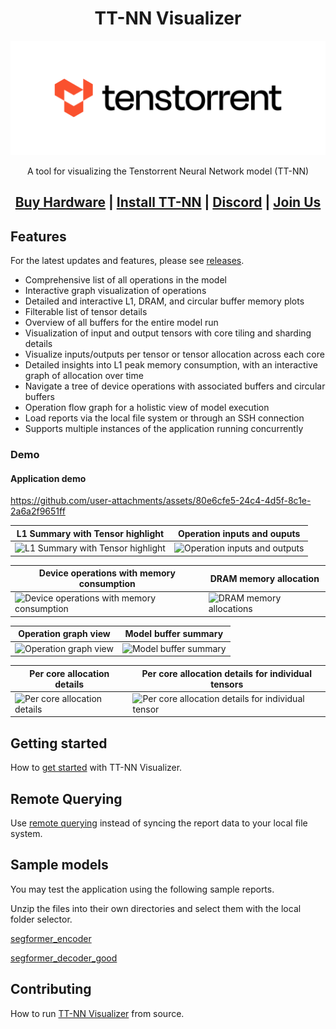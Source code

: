 
<div align="center">

<h1>TT-NN Visualizer</h1>

<div align="center">
<picture>
  <source media="(prefers-color-scheme: dark)" srcset="./src/assets/tt-logo-dark.svg">
  <img alt="" src="./src/assets/tt-logo.svg">
</picture>

A tool for visualizing the Tenstorrent Neural Network model (TT-NN)

</div>

<h2>

[Buy Hardware](https://tenstorrent.com/cards/) | [Install TT-NN](https://github.com/tenstorrent/tt-metal/blob/main/INSTALLING.md) | [Discord](https://discord.gg/tvhGzHQwaj) | [Join Us](https://boards.greenhouse.io/tenstorrent/jobs/4155609007)

</h2>

</div>

## Features

For the latest updates and features, please see [releases](https://github.com/tenstorrent/ttnn-visualizer/releases).

- Comprehensive list of all operations in the model
- Interactive graph visualization of operations
- Detailed and interactive L1, DRAM, and circular buffer memory plots
- Filterable list of tensor details
- Overview of all buffers for the entire model run
- Visualization of input and output tensors with core tiling and sharding details
- Visualize inputs/outputs per tensor or tensor allocation across each core
- Detailed insights into L1 peak memory consumption, with an interactive graph of allocation over time
- Navigate a tree of device operations with associated buffers and circular buffers
- Operation flow graph for a holistic view of model execution
- Load reports via the local file system or through an SSH connection
- Supports multiple instances of the application running concurrently

### Demo

#### Application demo

https://github.com/user-attachments/assets/80e6cfe5-24c4-4d5f-8c1e-2a6a2f9651ff

| L1 Summary with Tensor highlight | Operation inputs and ouputs |
|-----------------------------------------------|------------------------------------------|
| <img width="400" alt="L1 Summary with Tensor highlight" src="https://github.com/user-attachments/assets/ef0ce0d5-ae00-4030-a1a1-91ae0c1db930"> | <img width="400" alt="Operation inputs and outputs" src="https://github.com/user-attachments/assets/3e59c95c-9a57-459c-98c0-e8d86f4e38ec"> |

| Device operations with memory consumption | DRAM memory allocation |
|-----------------------------------------------|------------------------------------------|
| <img width="400" alt="Device operations with memory consumption" src="https://github.com/user-attachments/assets/ae0a261e-650c-4c03-92a8-d2a00ada594b"> | <img width="400" alt="DRAM memory allocations" src="https://github.com/user-attachments/assets/4cdfa75e-2a47-4de6-85ce-ce0441e7cc83"> |

| Operation graph view | Model buffer summary |
|-----------------------------------------------|------------------------------------------|
| <img width="400" alt="Operation graph view" src="https://github.com/user-attachments/assets/291dc2d3-5737-4a51-8e0d-41b1b03a385c"> | <img width="400" alt="Model buffer summary" src="https://github.com/user-attachments/assets/a384c61e-10e8-4884-8a10-223b2014a29d"> |

| Per core allocation details | Per core allocation details for individual tensors |
|-----------------------------------------------|------------------------------------------|
| <img width="400" alt="Per core allocation details" src="https://github.com/user-attachments/assets/b2fb8ea5-90e0-4c0c-8a4a-ad8891b3d7a1"> | <img width="400" alt="Per core allocation details for individual tensor" src="https://github.com/user-attachments/assets/047129c1-d80b-4d2b-9940-7c162052280d"> |

## Getting started

How to [get started](./docs/getting-started.md) with TT-NN Visualizer.

## Remote Querying

Use [remote querying](./docs/remote-querying.md) instead of syncing the report data to your local file system.

## Sample models

You may test the application using the following sample reports.

Unzip the files into their own directories and select them with the local folder selector.

[segformer_encoder](https://github.com/user-attachments/files/17996493/segformer_encoder.zip)

[segformer_decoder_good](https://github.com/user-attachments/files/17996491/segformer_decoder_good.zip)

## Contributing

How to run [TT-NN Visualizer](./docs/contributing.md) from source.
